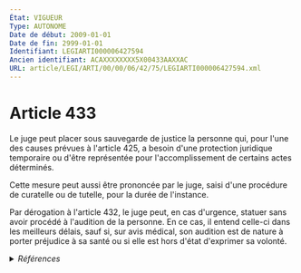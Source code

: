 ```yaml
---
État: VIGUEUR
Type: AUTONOME
Date de début: 2009-01-01
Date de fin: 2999-01-01
Identifiant: LEGIARTI000006427594
Ancien identifiant: ACAXXXXXXXX5X00433AAXXAC
URL: article/LEGI/ARTI/00/00/06/42/75/LEGIARTI000006427594.xml
---
```


<h1>Article 433</h1>

Le juge peut placer sous sauvegarde de justice la personne qui, pour l'une des
causes prévues à l'article 425, a besoin d'une protection juridique temporaire
ou d'être représentée pour l'accomplissement de certains actes déterminés.<br />

Cette mesure peut aussi être prononcée par le juge, saisi d'une procédure de
curatelle ou de tutelle, pour la durée de l'instance.<br />

Par dérogation à l'article 432, le juge peut, en cas d'urgence, statuer sans
avoir procédé à l'audition de la personne. En ce cas, il entend celle-ci dans
les meilleurs délais, sauf si, sur avis médical, son audition est de nature à
porter préjudice à sa santé ou si elle est hors d'état d'exprimer sa volonté.


<details>
  <summary><em>Références</em></summary>

  <h2>Articles faisant référence à l'article</h2>
  
  <ul>
    <li>
      <a href="https://legal.tricoteuses.fr//redirection/LEGIARTI000006427471?vers=git&vers=legifrance">Code civil - article 432 AUTONOME MODIFIE, en vigueur du 2009-01-01 au 2015-02-18</a> CITATION cible
    </li>
    <li>
      <a href="https://legal.tricoteuses.fr//redirection/LEGIARTI000006284898?vers=git&vers=legifrance">LOI n° 2007-308 du 5 mars 2007 portant réforme de la protection juridique des majeurs - article 7 ENTIEREMENT_MODIF</a> MODIFICATION cible
    </li>
    <li>
      <a href="https://legal.tricoteuses.fr//redirection/LEGIARTI000030253955?vers=git&vers=legifrance">Code civil - article 432 AUTONOME VIGUEUR, en vigueur depuis le 2015-02-18</a> CITATION cible
    </li>
    <li>
      <a href="https://legal.tricoteuses.fr//redirection/LEGIARTI000006427470?vers=git&vers=legifrance">Code civil - article 432 AUTONOME MODIFIE, en vigueur du 1965-06-15 au 2009-01-01</a> CITATION cible
    </li>
    <li>
      <a href="https://legal.tricoteuses.fr//redirection/LEGIARTI000006427435?vers=git&vers=legifrance">Code civil - article 425 AUTONOME VIGUEUR, en vigueur depuis le 2009-01-01</a> CITATION cible
    </li>
    <li>
      <a href="https://legal.tricoteuses.fr//redirection/LEGIARTI000006427434?vers=git&vers=legifrance">Code civil - article 425 AUTONOME MODIFIE, en vigueur du 1965-06-15 au 2009-01-01</a> CITATION cible
    </li>
  </ul>
  
  <h2>Références faites par l'article</h2>
  
  <ul>
    <li>
      1964-12-14 CITATION cible <a href="https://legal.tricoteuses.fr//redirection/LEGIARTI000006283767?vers=git&vers=legifrance">Loi n° 64-1230 du 14 décembre 1964 portant modification des dispositions du code civil relatives à la tutelle et à l'émancipation - article 17 AUTONOME VIGUEUR, en vigueur depuis le 1965-06-15</a>
    </li>
    <li>
      1974-11-06 TXT_SOURCE cible <a href="https://legal.tricoteuses.fr//redirection/LEGITEXT000006062243?vers=git&vers=legifrance">Décret n°74-930 du 6 novembre 1974 portant organisation de la tutelle d'Etat et de la curatelle d'Etat VIGUEUR</a>
    </li>
    <li>
      1974-11-06 CITATION cible <a href="https://legal.tricoteuses.fr//redirection/LEGIARTI000006285293?vers=git&vers=legifrance">Décret n°74-930 du 6 novembre 1974 portant organisation de la tutelle d'Etat et de la curatelle d'Etat - article 1 AUTONOME VIGUEUR, en vigueur depuis le 1988-06-19</a>
    </li>
    <li>
      1974-11-06 TXT_SOURCE cible <a href="https://legal.tricoteuses.fr//redirection/LEGIARTI000006285293?vers=git&vers=legifrance">Décret n°74-930 du 6 novembre 1974 portant organisation de la tutelle d'Etat et de la curatelle d'Etat - article 1 AUTONOME VIGUEUR, en vigueur depuis le 1988-06-19</a>
    </li>
    <li>
      1974-11-06 TXT_SOURCE cible <a href="https://legal.tricoteuses.fr//redirection/LEGIARTI000006285302?vers=git&vers=legifrance">Décret n°74-930 du 6 novembre 1974 portant organisation de la tutelle d'Etat et de la curatelle d'Etat - article 10 AUTONOME VIGUEUR, en vigueur depuis le 1988-06-19</a>
    </li>
    <li>
      1974-11-06 TXT_SOURCE cible <a href="https://legal.tricoteuses.fr//redirection/LEGIARTI000006285303?vers=git&vers=legifrance">Décret n°74-930 du 6 novembre 1974 PORTANT ORGANISATION DE LA TUTELLE D'ETAT PREVUE A L'ART. 433 DU CODE CIVIL - article 11 AUTONOME ABROGE, en vigueur du 1974-11-08 au 1988-06-19</a>
    </li>
    <li>
      1974-11-06 TXT_SOURCE cible <a href="https://legal.tricoteuses.fr//redirection/LEGIARTI000006285304?vers=git&vers=legifrance">Décret n°74-930 du 6 novembre 1974 portant organisation de la tutelle d'Etat et de la curatelle d'Etat - article 12 AUTONOME VIGUEUR, en vigueur depuis le 1988-06-19</a>
    </li>
    <li>
      1974-11-06 TXT_SOURCE cible <a href="https://legal.tricoteuses.fr//redirection/LEGIARTI000006285305?vers=git&vers=legifrance">Décret n°74-930 du 6 novembre 1974 portant organisation de la tutelle d'Etat et de la curatelle d'Etat - article 12-1 AUTONOME VIGUEUR, en vigueur depuis le 1988-06-19</a>
    </li>
    <li>
      1974-11-06 TXT_SOURCE cible <a href="https://legal.tricoteuses.fr//redirection/LEGIARTI000006285306?vers=git&vers=legifrance">Décret n°74-930 du 6 novembre 1974 PORTANT ORGANISATION DE LA TUTELLE D'ETAT PREVUE A L'ART. 433 DU CODE CIVIL - article 12-2 AUTONOME ABROGE, en vigueur du 1985-02-12 au 1988-06-19</a>
    </li>
    <li>
      1974-11-06 TXT_SOURCE cible <a href="https://legal.tricoteuses.fr//redirection/LEGIARTI000006285308?vers=git&vers=legifrance">Décret n°74-930 du 6 novembre 1974 portant organisation de la tutelle d'Etat et de la curatelle d'Etat - article 12-3 AUTONOME VIGUEUR, en vigueur depuis le 1999-12-30</a>
    </li>
    <li>
      1974-11-06 TXT_SOURCE cible <a href="https://legal.tricoteuses.fr//redirection/LEGIARTI000006285309?vers=git&vers=legifrance">Décret n°74-930 du 6 novembre 1974 portant organisation de la tutelle d'Etat et de la curatelle d'Etat - article 14 AUTONOME VIGUEUR, en vigueur depuis le 1988-06-19</a>
    </li>
    <li>
      1974-11-06 TXT_SOURCE cible <a href="https://legal.tricoteuses.fr//redirection/LEGIARTI000006285294?vers=git&vers=legifrance">Décret n°74-930 du 6 novembre 1974 portant organisation de la tutelle d'Etat et de la curatelle d'Etat - article 2 AUTONOME VIGUEUR, en vigueur depuis le 1988-06-19</a>
    </li>
    <li>
      1974-11-06 TXT_SOURCE cible <a href="https://legal.tricoteuses.fr//redirection/LEGIARTI000006285295?vers=git&vers=legifrance">Décret n°74-930 du 6 novembre 1974 portant organisation de la tutelle d'Etat et de la curatelle d'Etat - article 3 AUTONOME VIGUEUR, en vigueur depuis le 1988-06-19</a>
    </li>
    <li>
      1974-11-06 TXT_SOURCE cible <a href="https://legal.tricoteuses.fr//redirection/LEGIARTI000006285296?vers=git&vers=legifrance">Décret n°74-930 du 6 novembre 1974 portant organisation de la tutelle d'Etat et de la curatelle d'Etat - article 4 AUTONOME VIGUEUR, en vigueur depuis le 1988-06-19</a>
    </li>
    <li>
      1974-11-06 TXT_SOURCE cible <a href="https://legal.tricoteuses.fr//redirection/LEGIARTI000006285297?vers=git&vers=legifrance">Décret n°74-930 du 6 novembre 1974 portant organisation de la tutelle d'Etat et de la curatelle d'Etat - article 5 AUTONOME VIGUEUR, en vigueur depuis le 1988-06-19</a>
    </li>
    <li>
      1974-11-06 TXT_SOURCE cible <a href="https://legal.tricoteuses.fr//redirection/LEGIARTI000006285298?vers=git&vers=legifrance">Décret n°74-930 du 6 novembre 1974 portant organisation de la tutelle d'Etat et de la curatelle d'Etat - article 6 AUTONOME VIGUEUR, en vigueur depuis le 1988-06-19</a>
    </li>
    <li>
      1974-11-06 TXT_SOURCE cible <a href="https://legal.tricoteuses.fr//redirection/LEGIARTI000006285299?vers=git&vers=legifrance">Décret n°74-930 du 6 novembre 1974 portant organisation de la tutelle d'Etat et de la curatelle d'Etat - article 7 AUTONOME VIGUEUR, en vigueur depuis le 1988-06-19</a>
    </li>
    <li>
      1974-11-06 TXT_SOURCE cible <a href="https://legal.tricoteuses.fr//redirection/LEGIARTI000006285300?vers=git&vers=legifrance">Décret n°74-930 du 6 novembre 1974 portant organisation de la tutelle d'Etat et de la curatelle d'Etat - article 8 AUTONOME VIGUEUR, en vigueur depuis le 1988-06-19</a>
    </li>
    <li>
      1974-11-06 TXT_SOURCE cible <a href="https://legal.tricoteuses.fr//redirection/LEGIARTI000006285301?vers=git&vers=legifrance">Décret n°74-930 du 6 novembre 1974 portant organisation de la tutelle d'Etat et de la curatelle d'Etat - article 9 AUTONOME VIGUEUR, en vigueur depuis le 1988-06-19</a>
    </li>
    <li>
      1988-08-22 TXT_SOURCE cible <a href="https://legal.tricoteuses.fr//redirection/LEGITEXT000006058498?vers=git&vers=legifrance">Arrêté du 22 août 1988 pris pour l'application de l'article 12 du décret n° 74-930 du 6 novembre 1974 modifié portant organisation de la tutelle d'Etat et de la curatelle d'Etat prévue à l'article 433 du code civil VIGUEUR</a>
    </li>
    <li>
      1988-08-22 TXT_SOURCE cible <a href="https://legal.tricoteuses.fr//redirection/LEGIARTI000006286770?vers=git&vers=legifrance">Arrêté du 22 août 1988 pris pour l'application de l'article 12 du décret n° 74-930 du 6 novembre 1974 modifié portant organisation de la tutelle d'Etat et de la curatelle d'Etat prévue à l'article 433 du code civil - article 2 AUTONOME VIGUEUR, en vigueur depuis le 1988-09-01</a>
    </li>
    <li>
      1989-09-22 TXT_SOURCE cible <a href="https://legal.tricoteuses.fr//redirection/LEGITEXT000006059219?vers=git&vers=legifrance">Arrêté du 22 septembre 1989 pris pour l'application de l'article 12 du décret n° 74-930 du 6 novembre 1974 modifié portant organisation de la tutelle d'Etat et de la curatelle d'Etat prévue à l'article 433 du code civil ABROGE, en vigueur du 1989-10-13 au 1990-02-08</a>
    </li>
    <li>
      1989-09-22 CITATION cible <a href="https://legal.tricoteuses.fr//redirection/LEGIARTI000006286779?vers=git&vers=legifrance">Arrêté du 22 septembre 1989 pris pour l'application de l'article 12 du décret n° 74-930 du 6 novembre 1974 modifié portant organisation de la tutelle d'Etat et de la curatelle d'Etat prévue à l'article 433 du code civil - article 1 AUTONOME ABROGE, en vigueur du 1989-10-13 au 1990-02-08</a>
    </li>
    <li>
      1989-09-22 TXT_SOURCE cible <a href="https://legal.tricoteuses.fr//redirection/LEGIARTI000006286779?vers=git&vers=legifrance">Arrêté du 22 septembre 1989 pris pour l'application de l'article 12 du décret n° 74-930 du 6 novembre 1974 modifié portant organisation de la tutelle d'Etat et de la curatelle d'Etat prévue à l'article 433 du code civil - article 1 AUTONOME ABROGE, en vigueur du 1989-10-13 au 1990-02-08</a>
    </li>
    <li>
      1989-09-22 TXT_SOURCE cible <a href="https://legal.tricoteuses.fr//redirection/LEGIARTI000006286780?vers=git&vers=legifrance">Arrêté du 22 septembre 1989 pris pour l'application de l'article 12 du décret n° 74-930 du 6 novembre 1974 modifié portant organisation de la tutelle d'Etat et de la curatelle d'Etat prévue à l'article 433 du code civil - article 2 AUTONOME ABROGE, en vigueur du 1989-10-13 au 1990-02-08</a>
    </li>
    <li>
      1989-09-22 TXT_SOURCE cible <a href="https://legal.tricoteuses.fr//redirection/LEGIARTI000006286781?vers=git&vers=legifrance">Arrêté du 22 septembre 1989 pris pour l'application de l'article 12 du décret n° 74-930 du 6 novembre 1974 modifié portant organisation de la tutelle d'Etat et de la curatelle d'Etat prévue à l'article 433 du code civil - article 3 AUTONOME ABROGE, en vigueur du 1989-12-02 au 1990-02-08</a>
    </li>
    <li>
      1989-09-22 TXT_SOURCE cible <a href="https://legal.tricoteuses.fr//redirection/LEGIARTI000006286782?vers=git&vers=legifrance">Arrêté du 22 septembre 1989 pris pour l'application de l'article 12 du décret n° 74-930 du 6 novembre 1974 modifié portant organisation de la tutelle d'Etat et de la curatelle d'Etat prévue à l'article 433 du code civil - article 4 AUTONOME ABROGE, en vigueur du 1989-10-13 au 1990-02-08</a>
    </li>
    <li>
      1989-09-22 TXT_SOURCE cible <a href="https://legal.tricoteuses.fr//redirection/LEGIARTI000006286783?vers=git&vers=legifrance">Arrêté du 22 septembre 1989 pris pour l'application de l'article 12 du décret n° 74-930 du 6 novembre 1974 modifié portant organisation de la tutelle d'Etat et de la curatelle d'Etat prévue à l'article 433 du code civil - article 5 AUTONOME ABROGE, en vigueur du 1989-10-13 au 1990-02-08</a>
    </li>
    <li>
      1990-01-15 TXT_SOURCE cible <a href="https://legal.tricoteuses.fr//redirection/LEGITEXT000006075386?vers=git&vers=legifrance">Arrêté du 15 janvier 1990 pris pour l'application de l'article 12 du décret n° 74-930 du 6 novembre 1974 modifié portant organisation de la tutelle d'Etat et de la curatelle d'Etat prévue à l'article 433 du code civil VIGUEUR</a>
    </li>
    <li>
      1990-01-15 CITATION cible <a href="https://legal.tricoteuses.fr//redirection/LEGIARTI000006286787?vers=git&vers=legifrance">Arrêté du 15 janvier 1990 pris pour l'application de l'article 12 du décret n° 74-930 du 6 novembre 1974 modifié portant organisation de la tutelle d'Etat et de la curatelle d'Etat prévue à l'article 433 du code civil - article 1 AUTONOME VIGUEUR, en vigueur depuis le 1999-08-18</a>
    </li>
    <li>
      1990-01-15 TXT_SOURCE cible <a href="https://legal.tricoteuses.fr//redirection/LEGIARTI000006286787?vers=git&vers=legifrance">Arrêté du 15 janvier 1990 pris pour l'application de l'article 12 du décret n° 74-930 du 6 novembre 1974 modifié portant organisation de la tutelle d'Etat et de la curatelle d'Etat prévue à l'article 433 du code civil - article 1 AUTONOME VIGUEUR, en vigueur depuis le 1999-08-18</a>
    </li>
    <li>
      1990-01-15 TXT_SOURCE cible <a href="https://legal.tricoteuses.fr//redirection/LEGIARTI000006286789?vers=git&vers=legifrance">Arrêté du 15 janvier 1990 pris pour l'application de l'article 12 du décret n° 74-930 du 6 novembre 1974 modifié portant organisation de la tutelle d'Etat et de la curatelle d'Etat prévue à l'article 433 du code civil - article 2 AUTONOME VIGUEUR, en vigueur depuis le 1998-05-02</a>
    </li>
    <li>
      1990-01-15 TXT_SOURCE cible <a href="https://legal.tricoteuses.fr//redirection/LEGIARTI000006286792?vers=git&vers=legifrance">Arrêté du 15 janvier 1990 pris pour l'application de l'article 12 du décret n° 74-930 du 6 novembre 1974 modifié portant organisation de la tutelle d'Etat et de la curatelle d'Etat prévue à l'article 433 du code civil - article 3 AUTONOME VIGUEUR, en vigueur depuis le 1999-08-18</a>
    </li>
    <li>
      1990-01-15 TXT_SOURCE cible <a href="https://legal.tricoteuses.fr//redirection/LEGIARTI000006286795?vers=git&vers=legifrance">Arrêté du 15 janvier 1990 pris pour l'application de l'article 12 du décret n° 74-930 du 6 novembre 1974 modifié portant organisation de la tutelle d'Etat et de la curatelle d'Etat prévue à l'article 433 du code civil - article 4 AUTONOME VIGUEUR, en vigueur depuis le 1999-08-18</a>
    </li>
    <li>
      1990-01-15 TXT_SOURCE cible <a href="https://legal.tricoteuses.fr//redirection/LEGIARTI000006286796?vers=git&vers=legifrance">Arrêté du 15 janvier 1990 pris pour l'application de l'article 12 du décret n° 74-930 du 6 novembre 1974 modifié portant organisation de la tutelle d'Etat et de la curatelle d'Etat prévue à l'article 433 du code civil - article 5 AUTONOME VIGUEUR, en vigueur depuis le 1990-02-08</a>
    </li>
    <li>
      1990-01-15 TXT_SOURCE cible <a href="https://legal.tricoteuses.fr//redirection/LEGIARTI000006286797?vers=git&vers=legifrance">Arrêté du 15 janvier 1990 pris pour l'application de l'article 12 du décret n° 74-930 du 6 novembre 1974 modifié portant organisation de la tutelle d'Etat et de la curatelle d'Etat prévue à l'article 433 du code civil - article 6 AUTONOME VIGUEUR, en vigueur depuis le 1990-02-08</a>
    </li>
    <li>
      1998-04-23 TXT_SOURCE cible <a href="https://legal.tricoteuses.fr//redirection/LEGITEXT000005625705?vers=git&vers=legifrance">Arrêté du 23 avril 1998 modifiant l'arrêté du 15 janvier 1990 pris pour l'application de l'article 12 du décret n° 74-930 du 6 novembre 1974 modifié portant organisation de la tutelle d'Etat et de la curatelle d'Etat prévue à l'article 433 du code civil VIGUEUR</a>
    </li>
    <li>
      1998-04-23 TXT_SOURCE cible <a href="https://legal.tricoteuses.fr//redirection/LEGIARTI000006286855?vers=git&vers=legifrance">Arrêté du 23 avril 1998 modifiant l'arrêté du 15 janvier 1990 pris pour l'application de l'article 12 du décret no 74-930 du 6 novembre 1974 modifié portant organisation de la tutelle d'Etat et de la curatelle d'Etat prévue à l'article 433 du code civil - article 1 ENTIEREMENT_MODIF</a>
    </li>
    <li>
      1998-04-23 TXT_SOURCE cible <a href="https://legal.tricoteuses.fr//redirection/LEGIARTI000006286856?vers=git&vers=legifrance">Arrêté du 23 avril 1998 modifiant l'arrêté du 15 janvier 1990 pris pour l'application de l'article 12 du décret no 74-930 du 6 novembre 1974 modifié portant organisation de la tutelle d'Etat et de la curatelle d'Etat prévue à l'article 433 du code civil - article 2 ENTIEREMENT_MODIF</a>
    </li>
    <li>
      1998-04-23 TXT_SOURCE cible <a href="https://legal.tricoteuses.fr//redirection/LEGIARTI000006286857?vers=git&vers=legifrance">Arrêté du 23 avril 1998 modifiant l'arrêté du 15 janvier 1990 pris pour l'application de l'article 12 du décret no 74-930 du 6 novembre 1974 modifié portant organisation de la tutelle d'Etat et de la curatelle d'Etat prévue à l'article 433 du code civil - article 3 ENTIEREMENT_MODIF</a>
    </li>
    <li>
      1998-04-23 TXT_SOURCE cible <a href="https://legal.tricoteuses.fr//redirection/LEGIARTI000006286858?vers=git&vers=legifrance">Arrêté du 23 avril 1998 modifiant l'arrêté du 15 janvier 1990 pris pour l'application de l'article 12 du décret no 74-930 du 6 novembre 1974 modifié portant organisation de la tutelle d'Etat et de la curatelle d'Etat prévue à l'article 433 du code civil - article 4 ENTIEREMENT_MODIF</a>
    </li>
    <li>
      2007-03-05 MODIFICATION source <a href="https://legal.tricoteuses.fr//redirection/LEGIARTI000006284898?vers=git&vers=legifrance">LOI n° 2007-308 du 5 mars 2007 portant réforme de la protection juridique des majeurs - article 7 ENTIEREMENT_MODIF</a>
    </li>
    <li>
      2999-01-01 CITATION source <a href="https://legal.tricoteuses.fr//redirection/LEGIARTI000006427434?vers=git&vers=legifrance">Code civil - article 425 AUTONOME MODIFIE, en vigueur du 1965-06-15 au 2009-01-01</a>
    </li>
    <li>
      2999-01-01 CITATION source <a href="https://legal.tricoteuses.fr//redirection/LEGIARTI000006427470?vers=git&vers=legifrance">Code civil - article 432 AUTONOME MODIFIE, en vigueur du 1965-06-15 au 2009-01-01</a>
    </li>
    <li>
      2999-01-01 CITATION cible <a href="https://legal.tricoteuses.fr//redirection/LEGIARTI000006427479?vers=git&vers=legifrance">Code civil - article 439 AUTONOME VIGUEUR, en vigueur depuis le 2009-01-01</a>
    </li>
    <li>
      2999-01-01 CITATION cible <a href="https://legal.tricoteuses.fr//redirection/LEGIARTI000006427838?vers=git&vers=legifrance">Code civil - article 473 AUTONOME MODIFIE, en vigueur du 1995-05-09 au 2009-01-01</a>
    </li>
    <li>
      2999-01-01 CITATION cible <a href="https://legal.tricoteuses.fr//redirection/LEGIARTI000006796803?vers=git&vers=legifrance">Code de l'action sociale et des familles - article L222-5 AUTONOME MODIFIE, en vigueur du 2007-03-06 au 2009-03-28</a>
    </li>
    <li>
      2999-01-01 CITATION cible <a href="https://legal.tricoteuses.fr//redirection/LEGIARTI000006796947?vers=git&vers=legifrance">Code de l'action sociale et des familles - article L228-3 AUTONOME VIGUEUR, en vigueur depuis le 2000-12-23</a>
    </li>
    <li>
      2999-01-01 CITATION cible <a href="https://legal.tricoteuses.fr//redirection/LEGIARTI000006681043?vers=git&vers=legifrance">Code de la famille et de l'aide sociale - article 46 AUTONOME ABROGE, en vigueur du 1989-07-14 au 2000-12-23</a>
    </li>
    <li>
      2999-01-01 CITATION cible <a href="https://legal.tricoteuses.fr//redirection/LEGIARTI000006681049?vers=git&vers=legifrance">Code de la famille et de l'aide sociale - article 49 AUTONOME ABROGE, en vigueur du 1959-01-08 au 1986-01-08</a>
    </li>
    <li>
      2999-01-01 CITATION cible <a href="https://legal.tricoteuses.fr//redirection/LEGIARTI000006681214?vers=git&vers=legifrance">Code de la famille et de l'aide sociale - article 85 AUTONOME ABROGE, en vigueur du 1986-01-08 au 2000-12-23</a>
    </li>
    <li>
      2999-01-01 CITATION cible <a href="https://legal.tricoteuses.fr//redirection/LEGIARTI000020030988?vers=git&vers=legifrance">Code de procédure civile - article 1249 AUTONOME VIGUEUR, en vigueur depuis le 2009-01-01</a>
    </li>
    <li>
      CODIFICATION source Loi 1803-03-14
    </li>
  </ul>
</details>
